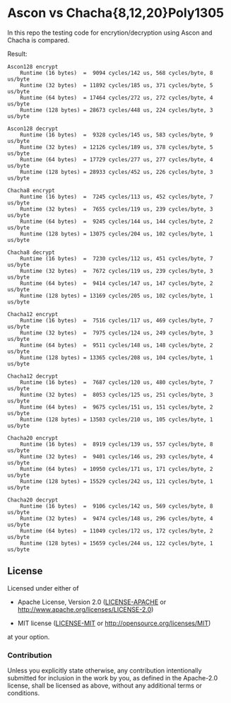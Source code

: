 # Ascon vs Chacha{8,12,20}Poly1305

In this repo the testing code for encrytion/decryption using Ascon and Chacha is compared.

Result:

```
Ascon128 encrypt
    Runtime (16 bytes)  =  9094 cycles/142 us, 568 cycles/byte, 8 us/byte
    Runtime (32 bytes)  = 11892 cycles/185 us, 371 cycles/byte, 5 us/byte
    Runtime (64 bytes)  = 17464 cycles/272 us, 272 cycles/byte, 4 us/byte
    Runtime (128 bytes) = 28673 cycles/448 us, 224 cycles/byte, 3 us/byte

Ascon128 decrypt
    Runtime (16 bytes)  =  9328 cycles/145 us, 583 cycles/byte, 9 us/byte
    Runtime (32 bytes)  = 12126 cycles/189 us, 378 cycles/byte, 5 us/byte
    Runtime (64 bytes)  = 17729 cycles/277 us, 277 cycles/byte, 4 us/byte
    Runtime (128 bytes) = 28933 cycles/452 us, 226 cycles/byte, 3 us/byte

Chacha8 encrypt
    Runtime (16 bytes)  =  7245 cycles/113 us, 452 cycles/byte, 7 us/byte
    Runtime (32 bytes)  =  7655 cycles/119 us, 239 cycles/byte, 3 us/byte
    Runtime (64 bytes)  =  9245 cycles/144 us, 144 cycles/byte, 2 us/byte
    Runtime (128 bytes) = 13075 cycles/204 us, 102 cycles/byte, 1 us/byte

Chacha8 decrypt
    Runtime (16 bytes)  =  7230 cycles/112 us, 451 cycles/byte, 7 us/byte
    Runtime (32 bytes)  =  7672 cycles/119 us, 239 cycles/byte, 3 us/byte
    Runtime (64 bytes)  =  9414 cycles/147 us, 147 cycles/byte, 2 us/byte
    Runtime (128 bytes) = 13169 cycles/205 us, 102 cycles/byte, 1 us/byte

Chacha12 encrypt
    Runtime (16 bytes)  =  7516 cycles/117 us, 469 cycles/byte, 7 us/byte
    Runtime (32 bytes)  =  7975 cycles/124 us, 249 cycles/byte, 3 us/byte
    Runtime (64 bytes)  =  9511 cycles/148 us, 148 cycles/byte, 2 us/byte
    Runtime (128 bytes) = 13365 cycles/208 us, 104 cycles/byte, 1 us/byte

Chacha12 decrypt
    Runtime (16 bytes)  =  7687 cycles/120 us, 480 cycles/byte, 7 us/byte
    Runtime (32 bytes)  =  8053 cycles/125 us, 251 cycles/byte, 3 us/byte
    Runtime (64 bytes)  =  9675 cycles/151 us, 151 cycles/byte, 2 us/byte
    Runtime (128 bytes) = 13503 cycles/210 us, 105 cycles/byte, 1 us/byte

Chacha20 encrypt
    Runtime (16 bytes)  =  8919 cycles/139 us, 557 cycles/byte, 8 us/byte
    Runtime (32 bytes)  =  9401 cycles/146 us, 293 cycles/byte, 4 us/byte
    Runtime (64 bytes)  = 10950 cycles/171 us, 171 cycles/byte, 2 us/byte
    Runtime (128 bytes) = 15529 cycles/242 us, 121 cycles/byte, 1 us/byte

Chacha20 decrypt
    Runtime (16 bytes)  =  9106 cycles/142 us, 569 cycles/byte, 8 us/byte
    Runtime (32 bytes)  =  9474 cycles/148 us, 296 cycles/byte, 4 us/byte
    Runtime (64 bytes)  = 11049 cycles/172 us, 172 cycles/byte, 2 us/byte
    Runtime (128 bytes) = 15659 cycles/244 us, 122 cycles/byte, 1 us/byte
```

## License

Licensed under either of

- Apache License, Version 2.0 ([LICENSE-APACHE](LICENSE-APACHE) or
  http://www.apache.org/licenses/LICENSE-2.0)

- MIT license ([LICENSE-MIT](LICENSE-MIT) or http://opensource.org/licenses/MIT)

at your option.

### Contribution

Unless you explicitly state otherwise, any contribution intentionally submitted
for inclusion in the work by you, as defined in the Apache-2.0 license, shall be
licensed as above, without any additional terms or conditions.

[Knurling]: https://knurling.ferrous-systems.com
[Ferrous Systems]: https://ferrous-systems.com/
[GitHub Sponsors]: https://github.com/sponsors/knurling-rs
